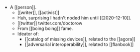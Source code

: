 - A [[person]].
  - [[writer]], [[activist]]
  - Huh, surprising I hadn't noded him until [[2020-12-10]].
  - [[twitter]] twitter.com/doctorow
  - From [[boing boing]] fame.
  - Ideator of:
    - [[catalog of missing devices]], related to the [[agora]]
    - [[adversarial interoperability]], related to [[flanbook]]


